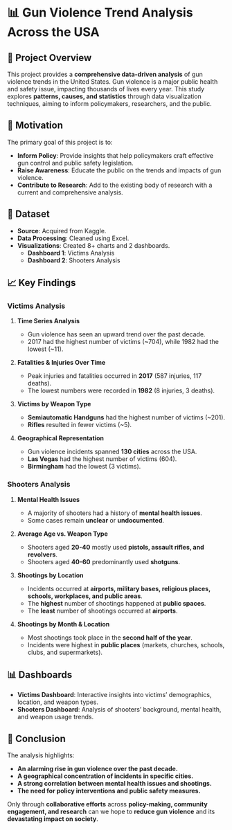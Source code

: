 # 📊 Gun Violence Trend Analysis Across the USA

## 📌 Project Overview
This project provides a **comprehensive data-driven analysis** of gun violence trends in the United States. Gun violence is a major public health and safety issue, impacting thousands of lives every year. This study explores **patterns, causes, and statistics** through data visualization techniques, aiming to inform policymakers, researchers, and the public.

## 🎯 Motivation
The primary goal of this project is to:
- **Inform Policy**: Provide insights that help policymakers craft effective gun control and public safety legislation.
- **Raise Awareness**: Educate the public on the trends and impacts of gun violence.
- **Contribute to Research**: Add to the existing body of research with a current and comprehensive analysis.

## 📂 Dataset
- **Source**: Acquired from Kaggle.
- **Data Processing**: Cleaned using Excel.
- **Visualizations**: Created 8+ charts and 2 dashboards.
  - **Dashboard 1**: Victims Analysis
  - **Dashboard 2**: Shooters Analysis

## 📈 Key Findings

### **Victims Analysis**
1. **Time Series Analysis**
   - Gun violence has seen an upward trend over the past decade.
   - 2017 had the highest number of victims (~704), while 1982 had the lowest (~11).

2. **Fatalities & Injuries Over Time**
   - Peak injuries and fatalities occurred in **2017** (587 injuries, 117 deaths).
   - The lowest numbers were recorded in **1982** (8 injuries, 3 deaths).

3. **Victims by Weapon Type**
   - **Semiautomatic Handguns** had the highest number of victims (~201).
   - **Rifles** resulted in fewer victims (~5).

4. **Geographical Representation**
   - Gun violence incidents spanned **130 cities** across the USA.
   - **Las Vegas** had the highest number of victims (604).
   - **Birmingham** had the lowest (3 victims).

### **Shooters Analysis**
1. **Mental Health Issues**
   - A majority of shooters had a history of **mental health issues**.
   - Some cases remain **unclear** or **undocumented**.

2. **Average Age vs. Weapon Type**
   - Shooters aged **20-40** mostly used **pistols, assault rifles, and revolvers**.
   - Shooters aged **40-60** predominantly used **shotguns**.

3. **Shootings by Location**
   - Incidents occurred at **airports, military bases, religious places, schools, workplaces, and public areas**.
   - The **highest** number of shootings happened at **public spaces**.
   - The **least** number of shootings occurred at **airports**.

4. **Shootings by Month & Location**
   - Most shootings took place in the **second half of the year**.
   - Incidents were highest in **public places** (markets, churches, schools, clubs, and supermarkets).

## 📊 Dashboards
- **Victims Dashboard**: Interactive insights into victims’ demographics, location, and weapon types.
- **Shooters Dashboard**: Analysis of shooters’ background, mental health, and weapon usage trends.

## 🏁 Conclusion
The analysis highlights:
- **An alarming rise in gun violence over the past decade.**
- **A geographical concentration of incidents in specific cities.**
- **A strong correlation between mental health issues and shootings.**
- **The need for policy interventions and public safety measures.**

Only through **collaborative efforts** across **policy-making, community engagement, and research** can we hope to **reduce gun violence** and its **devastating impact on society**.
